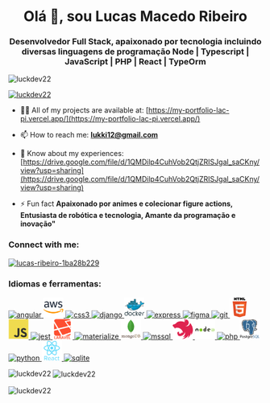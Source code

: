 <h1 align="center">Olá 👋, sou Lucas Macedo Ribeiro</h1>
<h3 align="center">Desenvolvedor Full Stack, apaixonado por tecnologia incluindo diversas linguagens de programação Node | Typescript | JavaScript | PHP | React | TypeOrm</h3>

<p align="left"> <img src="https://komarev.com/ghpvc/?username=luckdev22&label=Profile%20views&color=0e75b6&style=flat" alt="luckdev22" /> </ p>

<p align="left"> <a href="https://github.com/LuckDev22"><img src="https://github-profile-trophy.vercel.app/?username=luckdev22" alt="luckdev22" /></a> </p>


- 👨‍💻 All of my projects are available at: 
[https://my-portfolio-lac-pi.vercel.app/](https://my-portfolio-lac-pi.vercel.app/)

- 📫 How to reach me: **lukki12@gmail.com**

- 📄 Know about my experiences: 
[https://drive.google.com/file/d/1QMDilp4CuhVob2QtjZRISJgal_saCKny/view?usp=sharing](https://drive.google.com/file/d/1QMDilp4CuhVob2QtjZRISJgal_saCKny/view?usp=sharing)

- ⚡ Fun fact **Apaixonado por animes e colecionar figure actions, Entusiasta de robótica e tecnologia, Amante da programação e inovação"**

<h3 align="left">Connect with me:</h3>
<p align="left">
<a href="https://linkedin.com/in/lucas-ribeiro-1ba28b229" target="blank"><img align="center" src="https://upload.wikimedia.org/wikipedia/commons/8/81/LinkedIn_icon.svg" alt="lucas-ribeiro-1ba28b229" height="30" width="40" /></a>
</p>

<h3 align="left">Idiomas e ferramentas:</h3>
<p align="left"> <a href="https://angular.io" target="_blank" rel="noreferrer"> <img src="https://upload.wikimedia.org/wikipedia/commons/thumb/c/cf/Angular_full_color_logo.svg/512px-Angular_full_color_logo.svg.png?20160527092314" alt="angular" width="40" height="40"/> </a> <a href="https://aws.amazon.com" target="_blank" rel="noreferrer"> <img src="https://raw.githubusercontent.com/devicons/devicon/master/icons/amazonwebservices/amazonwebservices-original-wordmark.svg" alt="aws" width="40" height="40"/> </a> <a href="https:// www.w3schools.com/css/" target="_blank" rel="noreferrer"> <img src="https://raw.githubusercontent.com/devicons/devicon/master/icons/css3/css3-original-wordmark .svg" alt="css3" width="40" height="40"/> </a> <a href="https://www.djangoproject.com/" target="_blank" rel="noreferrer" > <img src="https://cdn.worldvectorlogo.com/logos/django.svg" alt="django" width="40" height="40"/> </a> <a href="https://www.docker.com/" target="_blank" rel="noreferrer"> <img src="https://raw.githubusercontent.com/devicons/devicon/master/icons/docker/docker-original-wordmark.svg" alt="docker" width="40" height="40"/> </a> <a href="https://expressjs.com" target="_blank" rel="noreferrer"> <img src="https://raw.githubusercontent.com/devicons/devicon/master/icons /express/express-original-wordmark.svg" alt="express" width="40" height="40"/> </a> <a href="https://www.figma.com/" target="_blank" rel="noreferrer"> <img src="https://www.vectorlogo.zone/logos/figma/figma-icon.svg" alt="figma" width="40" altura ="40"/> </a> <a href="https://git-scm.com/" target="_blank" rel="noreferrer"> <img src="https://git-scm.com/images/logo@2x.png" alt="git" width="40" height="40"/> </a> <a href="https://www.w3. org/html/" target="_blank" rel="noreferrer"> <img src="https://raw.githubusercontent.com/devicons/devicon/master/icons/html5/html5-original-wordmark.svg" alt="html5" width="40" height="40"/> </a> <a href="https://developer.mozilla.org/en-US/docs/Web/JavaScript" target= "_blank" rel="noreferrer"> <img src="https://raw.githubusercontent.com/devicons/devicon/master/icons/javascript/javascript-original.svg" alt="javascript" width="40" height="40"/> </a> <a href="https://jestjs.io" target="_blank" rel="noreferrer"> <img src="https://www.vectorlogo.zone/ logos/jestjsio/jestjsio-icon.svg" alt="jest" width="40" height="40"/> </a> <a href="https://laravel.com/" target="_blank" rel="noreferrer"> <img src="https://raw.githubusercontent.com/devicons/devicon/master/icons/laravel/laravel-plain-wordmark.svg" alt=" laravel" width="40" height="40"/> </a> <a href="https://materializecss.com/" target="_blank" rel="noreferrer"> <img src="https: //raw.githubusercontent.com/prplx/svg-logos/5585531d45d294869c4eaab4d7cf2e9c167710a9/svg/materialize.svg" alt="materialize" width="40" height="40"/> </a> <a href="https: //www.mongodb.com/" target="_blank" rel="noreferrer"> <img src="https://raw.githubusercontent.com/devicons/devicon/master/icons/mongodb/mongodb-original-wordmark.svg" alt="mongodb" width="40" height="40"/> </a> <a href="https:// www.microsoft.com/en-us/sql-server" target="_blank" rel="noreferrer"> <img src="https://www.svgrepo.com/show/303229/microsoft-sql-server- logo.svg" alt="mssql" width="40" height="40"/> </a> <a href="https://nestjs.com/" target="_blank" rel="noreferrer"> <img src="https://raw.githubusercontent.com/devicons/devicon/master/icons/nestjs/nestjs-plain.svg" alt="nestjs" width="40" height="40"/> </a> <a href="https://nodejs.org" target="_blank" rel="noreferrer"> <img src ="https://raw.githubusercontent.com/devicons/devicon/master/icons/nodejs/nodejs-original-wordmark.svg" alt="nodejs" width="40" height="40"/> </a > <a href="https://www.php.net" target="_blank" rel="noreferrer"> <img src="https://upload.wikimedia.org/wikipedia/commons/2/27/PHP-logo.svg" alt="php" width="40" height="40"/> </a> <a href="https://www.postgresql.org" target="_blank" rel="noreferrer"> <img src="https://raw.githubusercontent.com/devicons/devicon/master/icons/postgresql/postgresql-original-wordmark.svg" alt="postgresql " width="40" height="40"/> </a> <a href="https://www.python.org" target="_blank" rel="noreferrer"> <img src="https://upload.wikimedia.org/wikipedia/commons/c/c3/Python-logo-notext.svg" alt="python" width="40" height="40"/> </a> <a href=" https://reactjs.org/" target="_blank" rel="noreferrer"> <img src="https://raw.githubusercontent.com/devicons/devicon/master/icons/react/react-original-wordmark.svg" alt="react" width="40" height="40"/> </a> <a href="https:// www.sqlite.org/" target="_blank" rel="noreferrer"> <img src="https://www.vectorlogo.zone/logos/sqlite/sqlite-icon.svg" alt="sqlite" width= "40" height="40"/> </a> </a> </p>

<p><img align="left" src="https://github-readme-stats.vercel.app/api/top-langs?username=luckdev22&show_icons=true&locale=en&layout=compact" alt="luckdev22" /> </p>

<p> <img align="center" src="https://github-readme-stats.vercel.app/api?username=luckdev22&show_icons=true&locale=en" alt="luckdev22" /> </p>

<p><img align="center" src="https://github-readme-streak-stats.herokuapp.com/?user=luckdev22&" alt="luckdev22" /></p>

